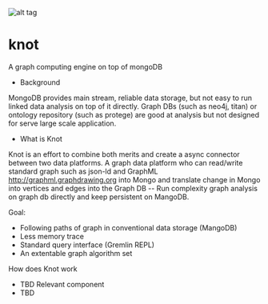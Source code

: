 ![alt tag](http://spirtfire.com/res/img/knot.png)

knot
====

A graph computing engine on top of mongoDB

* Background

MongoDB provides main stream, reliable data storage, but not easy to run linked data analysis on top of it directly. Graph DBs (such as neo4j, titan) or ontology repository (such as protege) are good at analysis but not designed for serve large scale application. 




* What is Knot

Knot is an effort to combine both merits and create a async connector between two data platforms. 
A graph data platform who can read/write standard graph such as json-ld and GraphML http://graphml.graphdrawing.org into Mongo and translate change in Mongo into vertices and edges into the Graph DB -- Run complexity graph analysis on graph db directly and keep persistent on MangoDB.

Goal:
  * Following paths of graph in conventional data storage (MangoDB)
  * Less memory trace
  * Standard query interface (Gremlin REPL)
  * An extentable graph algorithm set

How does Knot work
 * TBD
Relevant component
 * TBD
  

